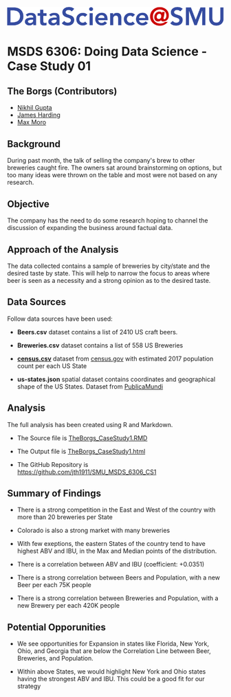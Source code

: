 ![SMU DataScience Logo](img/logo-2.png)
# MSDS 6306: Doing Data Science - Case Study 01

## The Borgs (Contributors)
- [Nikhil Gupta](mailto:guptan@smu.edu)
- [James Harding](mailto:harding@smu.edu)
- [Max Moro](mailto:mmoro@smu.edu)

## Background 

During past month, the talk of selling the company's brew to other breweries caught fire.  The owners sat around brainstorming on options, but too many  ideas were thrown on the table and most were not based on any research. 

## Objective

The company has the need to do some research hoping to channel the discussion of expanding the business around factual data. 

## Approach of the Analysis

The data collected contains a sample of breweries by city/state and the desired taste by state.  This will help to narrow the focus to areas where beer is seen as a necessity and a strong opinion as to the desired taste.  

## Data Sources

Follow data sources have been used:

- **Beers.csv** dataset contains a list of 2410 US craft beers. 

- **Breweries.csv**  dataset contains a list of 558 US  Breweries

- **[census.csv](https://www2.census.gov/programs-surveys/popest/datasets/2010-2017/national/totals/nst-est2017-alldata.csv)**  dataset from [census.gov](https://www.census.gov/data/tables/2017/demo/popest/nation-total.html) with estimated 2017 population count per each US State 

- **us-states.json** spatial dataset contains coordinates and geographical shape of the US States. Dataset from [PublicaMundi](https://raw.githubusercontent.com/PublicaMundi/MappingAPI/master/data/geojson/us-states.json)

## Analysis 

The full analysis has been created using R and Markdown. 

- The Source file is [TheBorgs_CaseStudy1.RMD](https://github.com/jth1911/SMU_MSDS_6306_CS1/blob/master/TheBorgs_CaseStudy1.Rmd)

- The Output file is [TheBorgs_CaseStudy1.html](https://github.com/jth1911/SMU_MSDS_6306_CS1/blob/master/TheBorgs_CaseStudy1.html)

- The GitHub Repository is https://github.com/jth1911/SMU_MSDS_6306_CS1 

## Summary of Findings

- There is a strong competition in the East and West of the country with more than 20 breweries per State

- Colorado is also a strong market with many breweries

- With few exeptions, the eastern States of the country tend to have highest ABV and IBU, in the Max and Median points of the distribution.

- There is a correlation between ABV and IBU (coefficient: +0.0351)

- There is a strong correlation between Beers and Population, with a new Beer per each 75K people

- There is a strong correlation between Breweries and Population, with a new Brewery per each 420K people

## Potential Opporunities

- We see opportunities for Expansion in states like Florida, New York, Ohio, and Georgia that are below the Correlation Line between Beer, Breweries, and Population. 

- Within above States, we would highlight New York and Ohio states having the strongest  ABV and IBU. This could be a good fit for our strategy
 

